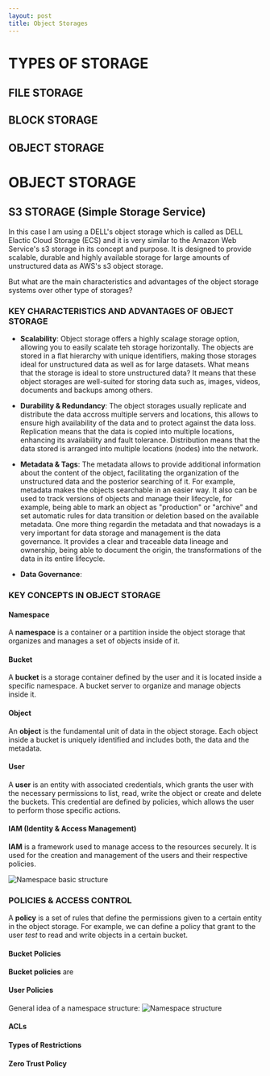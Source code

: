 ```yaml
---
layout: post
title: Object Storages
---
```


# TYPES OF STORAGE

## FILE STORAGE
## BLOCK STORAGE
## OBJECT STORAGE

# OBJECT STORAGE

## S3 STORAGE (Simple Storage Service)
In this case I am using a DELL's object storage which is called as DELL Elactic Cloud Storage (ECS) and it is very similar to the Amazon Web Service's s3 storage in its concept and purpose. It is designed to provide scalable, durable and highly available storage for large amounts of unstructured data as AWS's s3 object storage.

But what are the main characteristics and advantages of the object storage systems over other type of storages?

### KEY CHARACTERISTICS AND ADVANTAGES  OF OBJECT STORAGE

- **Scalability**: Object storage offers a highly scalage storage option, allowing you to easily scalate teh storage horizontally. The objects are stored in a flat hierarchy with unique identifiers, making those storages ideal for unstructured data as well as for large datasets. What means that the storage is ideal to store unstructured data? It means that these object storages are well-suited for storing data such as, images, videos, documents and backups among others.

- **Durability & Redundancy**: The object storages usually replicate and distribute the data accross multiple servers and locations, this allows to ensure high availability of the data and to protect against the data loss. Replication means that the data is copied into multiple locations, enhancing its availability and fault tolerance. Distribution means that the data stored is arranged into multiple locations (nodes) into the network.

- **Metadata & Tags**: The metadata allows to provide additional information about the content of the object, facilitating the organization of the unstructured data and the posterior searching of it. For example, metadata makes the objects searchable in an easier way. It also can be used to track versions of objects and manage their lifecycle, for example, being able to mark an object as "production" or "archive" and set automatic rules for data transition or deletion based on the available metadata. 
	One more thing regardin the metadata and that nowadays is a very important for data storage and management is the data governance. It provides a clear and traceable data lineage and ownership, being able to document the origin, the transformations of the data in its entire lifecycle.

- **Data Governance**:

### KEY CONCEPTS IN OBJECT STORAGE

#### Namespace
A **namespace** is a container or a partition inside the object storage that organizes and manages a set of objects inside of it.
#### Bucket
A **bucket** is a storage container defined by the user and it is located inside a specific namespace. A bucket server to organize and manage objects inside it.

#### Object
An **object** is the fundamental unit of data in the object storage. Each object inside a bucket is uniquely identified and includes both, the data and the metadata.

#### User
A **user** is an entity with associated credentials, which grants the user with the necessary permissions to list, read, write the object or create and delete the buckets. This credential are defined by policies, which allows the user to perform those specific actions.

#### IAM (Identity & Access Management)
**IAM** is a framework used to manage access to the resources securely. It is used for the creation and management of the users and their respective policies.

![Namespace basic structure](images/namespace-basic-structure.drawio.png)

### POLICIES & ACCESS CONTROL

A **policy** is a set of rules that define the permissions given to a certain entity in the object storage. For example, we can define a policy that grant to the user *test* to read and write objects in a certain bucket.

#### Bucket Policies

**Bucket policies** are 

#### User Policies

General idea of a namespace structure:
![Namespace structure](images/namespace-structure.drawio.png)

#### ACLs

#### Types of Restrictions

#### Zero Trust Policy

